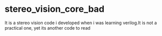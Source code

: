 
# stereo_vision_core_bad
It is a stereo vision code i developed when i was learning verilog.It is not a practical one, yet its another code to read

